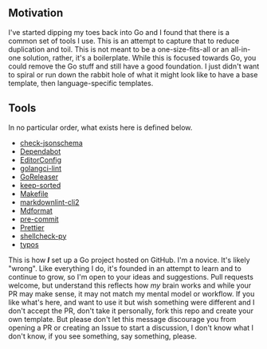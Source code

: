 ## Motivation

I've started dipping my toes back into Go and I found that there is a common set of tools I use. This is an attempt to capture that to reduce duplication and toil. This is not meant to be a one-size-fits-all or an all-in-one solution, rather, it's a boilerplate. While this is focused towards Go, you could remove the Go stuff and still have a good foundation. I just didn't want to spiral or run down the rabbit hole of what it might look like to have a base template, then language-specific templates.

## Tools

In no particular order, what exists here is defined below.

<!-- keep-sorted start case=no -->

- [check-jsonschema](https://check-jsonschema.readthedocs.io/en/latest/)
- [Dependabot](https://github.com/dependabot)
- [EditorConfig](https://editorconfig.org/)
- [golangci-lint](https://golangci-lint.run/)
- [GoReleaser](https://goreleaser.com/)
- [keep-sorted](https://github.com/google/keep-sorted)
- [Makefile](https://www.gnu.org/software/make/manual/make.html#Introduction)
- [markdownlint-cli2](https://github.com/DavidAnson/markdownlint-cli2)
- [Mdformat](https://mdformat.readthedocs.io/en/stable/)
- [pre-commit](https://pre-commit.com/)
- [Prettier](https://prettier.io/)
- [shellcheck-py](https://github.com/shellcheck-py/shellcheck-py)
- [typos](https://github.com/crate-ci/typos/)

<!-- keep-sorted end -->

This is how **_I_** set up a Go project hosted on GitHub. I'm a novice. It's likely "wrong". Like everything I do, it's founded in an attempt to learn and to continue to grow, so I'm open to your ideas and suggestions. Pull requests welcome, but understand this reflects how _my_ brain works and while your PR may make sense, it may not match my mental model or workflow. If you like what's here, and want to use it but wish something were different and I don't accept the PR, don't take it personally, fork this repo and create your own template. But please don't let this message discourage you from opening a PR or creating an Issue to start a discussion, I don't know what I don't know, if you see something, say something, please.
